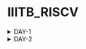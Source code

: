 # IIITB_RISCV

<details>
    
<summary>DAY-1</summary>

# DAY-1
## Introduction to RISC-V ISA and GNU compiler toolchain

RISC-V (pronounced "risk-five") is an open-source instruction set architecture (ISA) that is designed to be simple, extensible, and modular. It is often referred to as a "free and open RISC instruction set architecture," as it is not encumbered by patents or proprietary restrictions, allowing anyone to use, modify, and contribute to its development.

The C program is compiled into RISC-V assembly language program, this assembly language program is converted into machine level program, which is binary language program. These binary bits will be executed into this particular layout seen in the image below.The Risc-V architecture is implemented by the given RTL (picorv32 cpu core).

![image](https://github.com/amith-bharadwaj/iiitb_asic_class/assets/84613258/ff4b5316-9ea3-4eb9-bc8d-1dc3c3222c02)

The application software will run on the hardware by the given flow.Apps enter into the block of system software, this block converts into the binary language, the system software block contains OS,Compiler and Assembler.OS handles IO operations,allocates memory and performs low level system functions.
The output of the OS are small chunks of C,C++ or Java language, these are taken by the compiler and converted into instructions.Depending on the hardware the format or syntax of the instructions will change. Then the assembler will convert these instructions into binary language program.This binary language is fed to the hardware.Then RTL implementation is done and the synthesized netlist is obtained.

![image](https://github.com/amith-bharadwaj/iiitb_asic_class/assets/84613258/0df7f17d-6217-4ebe-9496-4283764b8803)

![image](https://github.com/amith-bharadwaj/iiitb_asic_class/assets/84613258/982be285-c03e-4496-aa2d-40e9c3fc454e)

## LAB work for RISC-V software toolchain

Let us execute a simple program which computes sum from 1 to a given number N.

```
gedit sum1ton.c
gcc sum1ton.c
./a.out
```

![image](https://github.com/amith-bharadwaj/iiitb_asic_class/assets/84613258/b1799e88-2b3b-40c6-a8cd-1bc384aaffdc)


![image](https://github.com/amith-bharadwaj/iiitb_asic_class/assets/84613258/2405e1cf-0f84-4390-a06d-b97ebbc33df2)

Now let us compile it with risv compiler

```
riscv64-unknown-elf-gcc -O1 -mabi=lp64 -march=rv64i -o sum1ton.o sum1ton.c
```
![image](https://github.com/amith-bharadwaj/iiitb_asic_class/assets/84613258/531aec9c-25d6-4fc7-89eb-b2fc4b312e47)

It will generate the file sum1ton.o, let us go to another tab and run the following commands.

```
riscv64-unknown-elf-objdump -d sum1ton.o | less
```
It will give us a bunch of assembly language code.

We need to look for main section.

```
/main
```
Here we can see 15 instructions which came out when we used the previous commands.Since it is a byte instruction, it always increments by 4.

![image](https://github.com/amith-bharadwaj/iiitb_asic_class/assets/84613258/17fd6343-fbe1-43e1-816c-e7e5d0766c6c)

Now, let us run the command with -ofast.

```
riscv64-unknown-elf-gcc -Ofast -mabi=lp64 -march=rv64i -o sum1ton.o sum1ton.c

```
Here we can see that 12 instructions were produced.

![image](https://github.com/amith-bharadwaj/iiitb_asic_class/assets/84613258/980923ad-7fee-4096-b298-8c1797c33bdd)

### Spike simulation and Debug.

Now let us observe the output using spike

```
riscv64-unknown-elf-gcc -ofast -mabi=lp64 -march=rv64i -o sum1ton.o sum1ton.c
spike pk sum1ton.o
```

![image](https://github.com/amith-bharadwaj/RISCV_ISA/assets/84613258/f4c3d309-97ba-4830-9b16-65b2612d4d61)

The below command is used for debuging line by line.
```
spike -d pk sum1ton.o
```

**LUI**: The "LUI" instruction in RISC-V stands for "Load Upper Immediate." It's used to load an immediate value into the upper 20 bits of a 32-bit register, with the lower 12 bits being filled with zeros. Here's the general format of the LUI instruction:

![image](https://github.com/amith-bharadwaj/RISCV_ISA/assets/84613258/0f14b940-23cd-477c-b36e-99b87a8edff8)

**ADDI**: The "ADDI" instruction in RISC-V stands for "Add Immediate." It's used to add an immediate value to the value in a register and store the result back in the destination register. Here's the general format of the ADDI instruction:

![image](https://github.com/amith-bharadwaj/RISCV_ISA/assets/84613258/887aa66e-dfad-4fef-b8b0-642c3e80f58a)

## 64 Bit Number System for unsigned numbers and signed numbers

In a 64-bit computer architecture,

**Byte:**
        A "byte" in a 64-bit architecture consists of 8 bits, just like in other architectures.
        Each byte can represent a range of values from 0 to 255 (2^8 - 1).
        Bytes are fundamental units of storage and data representation, commonly used for characters, numbers, and other small data units.
        For example, a single ASCII character like 'A' is represented by a byte.

**Word:**
        In a 64-bit architecture, a "word" typically refers to a unit of data that is 64 bits, or 8 bytes.
        This size is often chosen to match the size of the processor's general-purpose registers, enabling efficient processing of data.
        Words are commonly used for integer arithmetic, memory addressing, and data manipulation operations.

**Double Word:** In a 64-bit architecture, a "double word" is a unit of data that is twice the size of a word, hence 128 bits or 16 bytes.Double words are used for larger data structures, floating-point numbers, and certain specialized operations that require more storage space.

        
![image](https://github.com/amith-bharadwaj/RISCV_ISA/assets/84613258/b2e2a8db-c052-4aac-ae13-22d5780536ee)

Here below we can see the representation of unsigned numbers in 64 bit architecture.

![image](https://github.com/amith-bharadwaj/IIITB_RISCV/assets/84613258/38c73c57-49dd-4498-b9c0-27e5186db566)

The format and memory for different data types are given below.

![image](https://github.com/amith-bharadwaj/IIITB_RISCV/assets/84613258/094579d4-2127-4602-a157-21563d46535f)

</details>

<details>
    
<summary>DAY-2</summary>

# DAY-2
## Application Binary Interface

The Application Binary Interface (ABI) for the RISC-V architecture defines a set of rules and conventions for the interaction between software components at the binary level. It encompasses how functions are called, how data is represented and manipulated, how memory is managed, and how system calls are made. The RISC-V ABI ensures compatibility and interoperability between different software modules, making it possible for programs to work seamlessly on different systems that adhere to the same ABI.

![image](https://github.com/amith-bharadwaj/IIITB_RISCV/assets/84613258/1f14cdec-d0cc-498f-b0a6-4f8a1e3f118a)

### Memory Allocation 

There are two different ways to load the data into registers,the data can be loaded directly to registers but as we dont have large number of registers, we can load the data into the memory and then from memory we can load the data into the registers.

![image](https://github.com/amith-bharadwaj/IIITB_RISCV/assets/84613258/982bd744-0e8d-45ba-b862-419dcdd9e2a1)

RiscV belongs to little-endian memory addressing system.Little-endian memory addressing is a way of organizing and storing data in computer memory where the least significant byte (LSB) of a multi-byte value is stored at the lowest memory address, while the most significant byte (MSB) is stored at a higher memory address.This byte order is opposite to big-endian memory addressing.

![image](https://github.com/amith-bharadwaj/IIITB_RISCV/assets/84613258/53829752-ee0f-4170-a491-724a64ded03f)

**ld:** This mnemonic stands for "load double-word." It's an instruction used to load a 64-bit (8-byte) value from memory into a register.

**x8:** This is the destination register where the loaded value will be stored. In RISC-V assembly language, registers are denoted by the "x" prefix followed by a number (e.g., x0, x1, x2, ..., x31).

**16:** This is the immediate offset value, which indicates the offset from the address stored in register x23. The offset is added to the address in x23 to calculate the memory address from which the value will be loaded.

**(x23):** This indicates that the address to be used for loading the value is stored in register x23. x23 is the base register, and the offset is added to its value to compute the effective memory address.
    
![image](https://github.com/amith-bharadwaj/IIITB_RISCV/assets/84613258/82e52cc8-7eb7-49dc-b5be-7993857d3412)

The format of instruction can be seen below.

![image](https://github.com/amith-bharadwaj/IIITB_RISCV/assets/84613258/5bb365b1-f46c-4e87-a65c-fc398499e059)

The add instruction below performs the addition operation by adding the values stored in registers x24 and x8 together. The result of the addition is then stored back in register x8, overwriting the previous value.

![image](https://github.com/amith-bharadwaj/IIITB_RISCV/assets/84613258/b9cbd593-8d84-4d53-9701-7b8b10baa843)


![image](https://github.com/amith-bharadwaj/IIITB_RISCV/assets/84613258/d17f8452-72fa-496c-bea4-fa210881d1fc)

The below image shows the different ABI names,registers and its usages.
![image](https://github.com/amith-bharadwaj/IIITB_RISCV/assets/84613258/95a409f7-6a8c-4abd-afbe-2dcaad4177d1)

## Lab Work using ABI function calls

Let us perform the lab to rewrite c program in asm language.The main c program passes a0 and a1 to ASM block and the ASM returns a0 back to the main c program.

![image](https://github.com/amith-bharadwaj/IIITB_RISCV/assets/84613258/c231b772-fe51-484c-b5c6-3fd9c8ee9478)

The algorithm for the operation of program can be seen below.

![image](https://github.com/amith-bharadwaj/IIITB_RISCV/assets/84613258/9328af16-2bd0-4726-ab15-ed8554c293d9)


</details>


